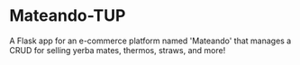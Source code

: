 # Mateando-TUP
A Flask app for an e-commerce platform named 'Mateando' that manages a CRUD for selling yerba mates, thermos, straws, and more!
